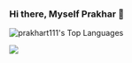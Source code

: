 ### Hi there, Myself Prakhar 👋

<!-- ![prakhart111's Stats](https://github-readme-stats.vercel.app/api?username=prakhart111&theme=vue-dark&show_icons=true&hide_border=true&count_private=true) -->

![prakhart111's Top Languages](https://github-readme-stats.vercel.app/api/top-langs/?username=prakhart111&theme=vue-dark&show_icons=true&hide_border=true&layout=compact)

![](https://hit.yhype.me/github/profile?user_id=86708181)
<!--
**prakhart111/prakhart111** is a ✨ _special_ ✨ repository because its `README.md` (this file) appears on your GitHub profile.

Here are some ideas to get you started:

- 🔭 I’m currently working on ...
- 🌱 I’m currently learning ...
- 👯 I’m looking to collaborate on ...
- 🤔 I’m looking for help with ...
- 💬 Ask me about ...
- 📫 How to reach me: ...
- 😄 Pronouns: ...
- ⚡ Fun fact: ...
-->
